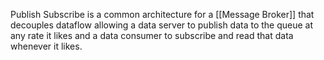Publish Subscribe is a common architecture for a [[Message Broker]] that decouples dataflow allowing a data server to publish data to the queue at any rate it likes and a data consumer to subscribe and read that data whenever it likes.